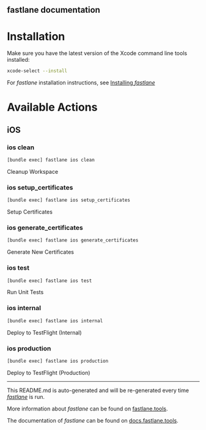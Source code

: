 fastlane documentation
----

# Installation

Make sure you have the latest version of the Xcode command line tools installed:

```sh
xcode-select --install
```

For _fastlane_ installation instructions, see [Installing _fastlane_](https://docs.fastlane.tools/#installing-fastlane)

# Available Actions

## iOS

### ios clean

```sh
[bundle exec] fastlane ios clean
```

Cleanup Workspace

### ios setup_certificates

```sh
[bundle exec] fastlane ios setup_certificates
```

Setup Certificates

### ios generate_certificates

```sh
[bundle exec] fastlane ios generate_certificates
```

Generate New Certificates

### ios test

```sh
[bundle exec] fastlane ios test
```

Run Unit Tests

### ios internal

```sh
[bundle exec] fastlane ios internal
```

Deploy to TestFlight (Internal)

### ios production

```sh
[bundle exec] fastlane ios production
```

Deploy to TestFlight (Production)

----

This README.md is auto-generated and will be re-generated every time [_fastlane_](https://fastlane.tools) is run.

More information about _fastlane_ can be found on [fastlane.tools](https://fastlane.tools).

The documentation of _fastlane_ can be found on [docs.fastlane.tools](https://docs.fastlane.tools).
